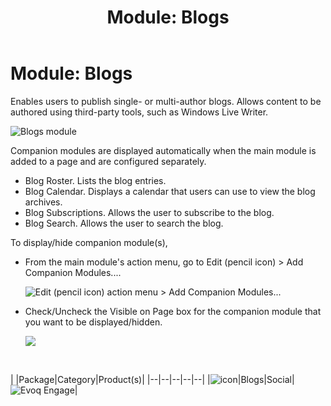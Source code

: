 ﻿---
uid: module-blogs
locale: en
title: "Module: Blogs"
dnnversion: 09.02.00
related-topics: module-activities,module-activity-stream,module-answers,module-challenges,module-discussions,module-group-directory,module-group-spaces,module-ideas,module-journal,module-latest-challenges,module-leaderboard,module-member-directory,module-message-center,module-my-status,module-profile-dashboard,module-social-groups,module-related-content,module-social-events,module-social-sharing,module-user-badges,module-wiki
---

# Module: Blogs

Enables users to publish single- or multi-author blogs. Allows content to be authored using third-party tools, such as Windows Live Writer.

  

![Blogs module](/images/scr-module-Blogs.png)

  

Companion modules are displayed automatically when the main module is added to a page and are configured separately.

*   Blog Roster. Lists the blog entries.
*   Blog Calendar. Displays a calendar that users can use to view the blog archives.
*   Blog Subscriptions. Allows the user to subscribe to the blog.
*   Blog Search. Allows the user to search the blog.

To display/hide companion module(s),

*   From the main module's action menu, go to Edit (pencil icon) \> Add Companion Modules....  
    
    ![Edit (pencil icon) action menu > Add Companion Modules...](/images/scr-actionmenu-edit-addcompanionmodules.png)
    
      
    
*   Check/Uncheck the Visible on Page box for the companion module that you want to be displayed/hidden.  
    
    ![](/images/scr-companions-VisibleOnPage.png)
    
      
    

 

|  |Package|Category|Product(s)|
|--|--|--|--|--|
|![icon](/images/ico-module-blogs.png)|Blogs|Social|![Evoq Engage](/images/ico-evoq-engage.png)|
